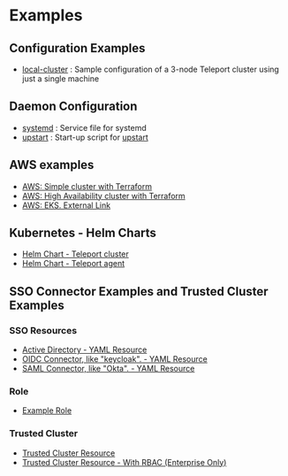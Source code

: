# Examples

## Configuration Examples

* [local-cluster](https://github.com/gravitational/teleport/tree/master/examples/local-cluster) : Sample configuration of a 3-node Teleport cluster using just a single machine

## Daemon Configuration

* [systemd](https://github.com/gravitational/teleport/tree/master/examples/systemd) : Service file for systemd
* [upstart](https://github.com/gravitational/teleport/tree/master/examples/upstart) : Start-up script for [upstart](https://en.wikipedia.org/wiki/Upstart_(software))

## AWS examples

* [AWS: Simple cluster with Terraform](https://github.com/gravitational/teleport/tree/master/examples/aws/terraform/starter-cluster#teleport-terraform-aws-ami-simple-example)
* [AWS: High Availability cluster with Terraform](https://github.com/gravitational/teleport/tree/master/examples/aws/terraform/ha-autoscale-cluster#terraform-based-provisioning-example-amazon-single-ami)
* [AWS: EKS. External Link](https://aws.amazon.com/blogs/opensource/authenticating-eks-github-credentials-teleport/)

## Kubernetes - Helm Charts

* [Helm Chart - Teleport cluster](https://github.com/gravitational/teleport/tree/master/examples/chart/teleport-cluster#teleport-cluster)
* [Helm Chart - Teleport agent](https://github.com/gravitational/teleport/tree/master/examples/chart/teleport-kube-agent#teleport-agent-chart)

## SSO Connector Examples and Trusted Cluster Examples

### SSO Resources
* [Active Directory - YAML Resource](https://github.com/gravitational/teleport/blob/master/examples/resources/adfs-connector.yaml)
* [OIDC Connector, like "keycloak". - YAML Resource](https://github.com/gravitational/teleport/blob/master/examples/resources/oidc-connector.yaml)
* [SAML Connector, like "Okta". - YAML Resource](https://github.com/gravitational/teleport/blob/master/examples/resources/saml-connector.yaml)

### Role
* [Example Role](https://github.com/gravitational/teleport/blob/master/examples/resources/role.yaml)

### Trusted Cluster
* [Trusted Cluster Resource](https://github.com/gravitational/teleport/blob/master/examples/resources/trusted_cluster.yaml)
* [Trusted Cluster Resource - With RBAC (Enterprise Only)](https://github.com/gravitational/teleport/blob/master/examples/resources/trusted_cluster_enterprise.yaml)
